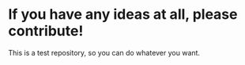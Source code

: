 # If you have any ideas at all, please contribute!
This is a test repository, so you can do whatever you want. 
